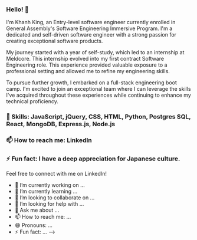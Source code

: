 
### Hello! 👋

I'm Khanh King, an Entry-level software engineer currently enrolled in General Assembly's Software Engineering Immersive Program. I'm a dedicated and self-driven software engineer with a strong passion for creating exceptional software products.

My journey started with a year of self-study, which led to an internship at Meldcore. This internship evolved into my first contract Software Engineering role. This experience provided valuable exposure to a professional setting and allowed me to refine my engineering skills.

To pursue further growth, I embarked on a full-stack engineering boot camp. I'm excited to join an exceptional team where I can leverage the skills I've acquired throughout these experiences while continuing to enhance my technical proficiency.

### 🌱 Skills: JavaScript, jQuery, CSS, HTML, Python, Postgres SQL, React, MongoDB, Express.js, Node.js

### 📫 How to reach me: LinkedIn

### ⚡ Fun fact: I have a deep appreciation for Japanese culture.

Feel free to connect with me on LinkedIn!







- 🔭 I’m currently working on ...
- 🌱 I’m currently learning ...
- 👯 I’m looking to collaborate on ...
- 🤔 I’m looking for help with ...
- 💬 Ask me about ...
- 📫 How to reach me: ...
- 😄 Pronouns: ...
- ⚡ Fun fact: ...
-->
